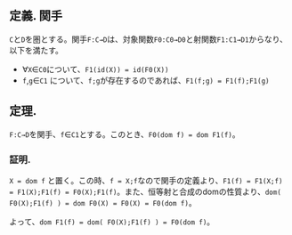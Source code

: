 ## 定義. 関手
`C`と`D`を圏とする。関手`F:C→D`は、対象関数`F0:C0→D0`と射関数`F1:C1→D1`からなり、以下を満たす。

- ∀`X`∈`C0`について、`F1(id(X)) = id(F0(X))`
- `f`,`g`∈`C1` について、`f;g`が存在するのであれば、`F1(f;g) = F1(f);F1(g)`

## 定理.

`F:C→D`を関手、`f`∈`C1`とする。このとき、`F0(dom f) = dom F1(f)`。

### 証明.

`X = dom f` と置く。この時、`f = X;f`なので関手の定義より、`F1(f) = F1(X;f) = F1(X);F1(f) = F0(X);F1(f)`。また、恒等射と合成のdomの性質より、`dom( F0(X);F1(f) ) = dom F0(X) = F0(X) = F0(dom f)`。

よって、`dom F1(f) = dom( F0(X);F1(f) ) = F0(dom f)`。